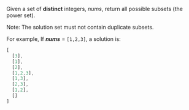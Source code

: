 
Given a set of **distinct** integers, *nums*, return all possible subsets (the power set).

Note: The solution set must not contain duplicate subsets.

For example,
If ***nums*** = `[1,2,3]`, a solution is:

```javascript
[
  [3],
  [1],
  [2],
  [1,2,3],
  [1,3],
  [2,3],
  [1,2],
  []
]
```